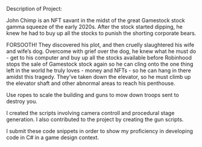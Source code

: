 Description of Project:

John Chimp is an NFT savant in the midst of the great Gamestock stock gamma squeeze of the early 2020s. After the stock started dipping, he knew he had to buy up all the stocks to punish the shorting corporate bears. 

FORSOOTH! They discovered his plot, and then cruelly slaughtered his wife and wife’s dog. Overcome with grief over the dog, he knew what he must do - get to his computer and buy up all the stocks available before Robinhood stops the sale of Gamestock stock again so he can cling onto the one thing left in the world he truly loves - money and NFTs - so he can hang in there amidst this tragedy. They’ve taken down the elevator, so he must climb up the elevator shaft and other abnormal areas to reach his penthouse. 

Use ropes to scale the building and guns to mow down troops sent to destroy you.

I created the scripts involving camera controll and procedural stage generation. I also contributed to the project by creating the gun scripts. 

I submit these code snippets in order to show my proficiency in developing code in C# in a game design context. 